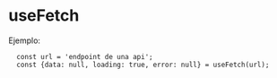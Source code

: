 # useFetch

Ejemplo:

```
  const url = 'endpoint de una api';
  const {data: null, loading: true, error: null} = useFetch(url);
```